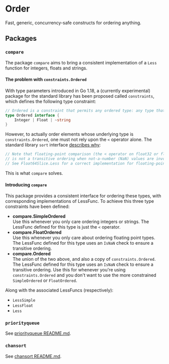 # Order
Fast, generic, concurrency-safe constructs for ordering anything.

## Packages

### `compare`
The package `compare` aims to bring a consistent implementation of a `Less` function for integers, floats and strings.

#### The problem with `constraints.Ordered`

With type parameters introduced in Go 1.18, a (currently experimental) package for the standard library has been proposed called `constraints`, which defines the following type constraint:

```go
// Ordered is a constraint that permits any ordered type: any type that supports the operators < <= >= >. If future releases of Go add new ordered types, this constraint will be modified to include them.
type Ordered interface {
	Integer | Float | ~string
}
```

However, to actually order elements whose underlying type is `constraints.Ordered`, one must not rely upon the `<` operator alone. The standard library `sort` interface [describes why](https://pkg.go.dev/sort#Interface):

```go
// Note that floating-point comparison (the < operator on float32 or float64 values)
// is not a transitive ordering when not-a-number (NaN) values are involved.
// See Float64Slice.Less for a correct implementation for floating-point values.
```

This is what `compare` solves.

#### Introducing `compare`
This package provides a consistent interface for ordering these types, with corresponding implementations of LessFunc. To achieve this three type constraints have been defined:

- **compare.SimpleOrdered**<br />
   Use this whenever you only care ordering integers or strings. The LessFunc defined for this type is just the `<` operator.
- **compare.FloatOrdered**<br />
   Use this whenever you only care about ordering floating point types. The LessFunc defined for this type uses an `IsNaN` check to ensure a transitive ordering.
- **compare.Ordered**<br />
   The union of the two above, and also a copy of `constraints.Ordered`. The LessFunc defined for this type uses an `IsNaN` check to ensure a transitive ordering. Use this for whenever you're using `constraints.Ordered` and you don't want to use the more constrained `SimpleOrdered` or `FloatOrdered`.

Along with the associated LessFuncs (respectively):

- `LessSimple`
- `LessFloat`
- `Less`

### `priorityqueue`
See [priorityqueue README.md](priorityqueue/README.md).

### `chansort`
See [chansort README.md](chansort/README.md).
